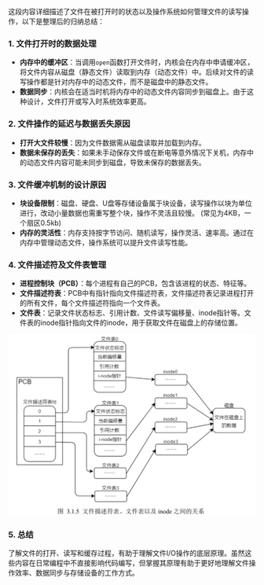 这段内容详细描述了文件在被打开时的状态以及操作系统如何管理文件的读写操作，以下是整理后的归纳总结：

### 1. 文件打开时的数据处理

- **内存中的缓冲区**：当调用`open`函数打开文件时，内核会在内存中申请缓冲区，将文件内容从磁盘（静态文件）读取到内存（动态文件）中。后续对文件的读写操作都是针对内存中的动态文件，而不是磁盘中的静态文件。
- **数据同步**：内核会在适当时机将内存中的动态文件内容同步到磁盘上。由于这种设计，文件打开或写入时系统效率更高。

### 2. 文件操作的延迟与数据丢失原因

- **打开大文件较慢**：因为文件数据需从磁盘读取并加载到内存。
- **数据未保存的丢失**：如果未手动保存文件或在断电等意外情况下关机，内存中的动态文件内容可能未同步到磁盘，导致未保存的数据丢失。

### 3. 文件缓冲机制的设计原因

- **块设备限制**：磁盘、硬盘、U盘等存储设备属于块设备，读写操作以块为单位进行，改动小量数据也需重写整个块，操作不灵活且较慢。 (常见为4KB，一个扇区0.5kb)
- **内存的灵活性**：内存支持按字节访问、随机读写，操作灵活、速率高。通过在内存中管理动态文件，操作系统可以提升文件读写性能。

### 4. 文件描述符及文件表管理

- **进程控制块（PCB）**：每个进程有自己的PCB，包含该进程的状态、特征等。
- **文件描述符表**：PCB中有指针指向文件描述符表，文件描述符表记录进程打开的所有文件，每个文件描述符指向一个文件表。
- **文件表**：记录文件状态标志、引用计数、文件读写偏移量、inode指针等。文件表的inode指针指向文件的inode，用于获取文件在磁盘上的存储位置。

![1730767334661](images/文件打开时的状态/1730767334661.png)

### 5. 总结

了解文件的打开、读写和缓存过程，有助于理解文件I/O操作的底层原理。虽然这些内容在日常编程中不直接影响代码编写，但掌握其原理有助于更好地理解文件操作效率、数据同步与存储设备的工作方式。
